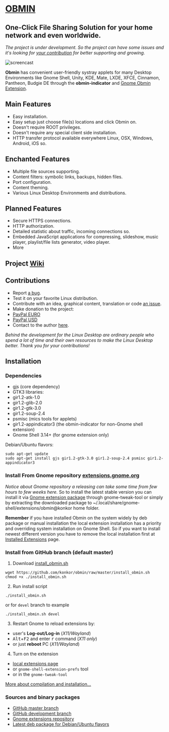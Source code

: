 # [OBMIN](https://extensions.gnome.org/extension/1254/obmin/)
**One-Click** File Sharing Solution for your home network and even worldwide.
-----
_The project is under development. So the project can have some issues and it's looking for [your contribution](#contributions) for better supporting and growing._

![screencast](https://user-images.githubusercontent.com/1944781/27997375-a73383c2-64ff-11e7-8a86-b9fddca45f42.png)

**Obmin** has convenient user-friendly systray applets for many Desktop Environments like Gnome Shell, Unity, KDE, Mate, LXDE, XFCE, Cinnamon, Pantheon, Budgie DE through the **obmin-indicator** and [Gnome Obmin Extension](https://extensions.gnome.org/extension/1254/obmin/).

## Main Features
* Easy installation.
* Easy setup just choose file(s) locations and click Obmin on.
* Doesn't require ROOT privileges.
* Doesn't require any special client side installation.
* HTTP transfer protocol available everywhere Linux, OSX, Windows, Android, iOS so.

## Enchanted Features
* Multiple file sources supporting.
* Content filters: symbolic links, backups, hidden files.
* Port configuration.
* Content theming.
* Various Linux Desktop Environments and distributions.

## Planned Features
* Secure HTTPS connections.
* HTTP authorization.
* Detailed statistic about traffic, incoming connections so.
* Embedded JavaScript applications for compressing, slideshow, music player, playlist/file lists generator, video player.
* More

## Project [Wiki](https://github.com/konkor/obmin/wiki)

## Contributions
* Report [a bug](https://github.com/konkor/obmin/issues).
* Test it on your favorite Linux distribution.
* Contribute with an idea, graphical content, translation or code [an issue](https://github.com/konkor/obmin/issues).
* Make donation to the project:
 * [PayPal EURO](https://www.paypal.com/cgi-bin/webscr?cmd=_s-xclick&hosted_button_id=WVAS5RXRMYVC4)
 * [PayPal USD](https://www.paypal.com/cgi-bin/webscr?cmd=_s-xclick&hosted_button_id=HGAFMMMQ9MQJ2)
* Contact to the author [here](https://konkor.github.io/index.html#contact).

_Behind the development for the Linux Desktop are ordinary people who spend a lot of time and their own resources to make the Linux Desktop better. Thank you for your contributions!_


## Installation
### Dependencies
* gjs (core dependency)
* GTK3 libraries:
 * gir1.2-atk-1.0
 * gir1.2-glib-2.0
 * gir1.2-gtk-3.0
 * gir1.2-soup-2.4
* psmisc (mics tools for applets)
* gir1.2-appindicator3 (the obmin-indicator for non-Gnome shell extension)
* Gnome Shell 3.14+ (for gnome extension only)

Debian/Ubuntu flavors:
```
sudo apt-get update
sudo apt-get install gjs gir1.2-gtk-3.0 gir1.2-soup-2.4 psmisc gir1.2-appindicator3
```

### Install From Gnome repository [extensions.gnome.org](https://extensions.gnome.org/extension/1254/obmin/)

_Notice about Gnome repository a releasing can take some time from few hours to few weeks here._ So to install the latest stable version you can install it via [Gnome extension package](https://github.com/konkor/obmin/raw/master/releases/obmin%40konkor.zip) through gnome-tweak-tool or simply by extracting the downloaded package to ~/.local/share/gnome-shell/extensions/obmin@konkor home folder.

**Remember** if you have installed Obmin on the system widely by deb package or manual installation the local extension installation has a priority and overriding system installation on Gnome Shell. So if you want to install newest different version you have to remove the local installation first at [Installed Extensions](https://extensions.gnome.org/local/) page.

### Install from GitHub branch (default master)
1. Download [install_obmin.sh](https://github.com/konkor/obmin/raw/master/install_obmin.sh)
```
wget https://github.com/konkor/obmin/raw/master/install_obmin.sh
chmod +x ./install_obmin.sh
```
2. Run install script
```
./install_obmin.sh
```
or for `devel` branch to example
```
./install_obmin.sh devel
```
3. Restart Gnome to reload extensions by:
 * user's **Log-out/Log-in** (_X11/Wayland_)
 * <kbd>Alt</kbd>+<kbd>F2</kbd> and enter <kbd>r</kbd> command (_X11 only_)
 * or just **reboot** PC (_X11/Wayland_)
4. Turn on the extension
 * [local extensions page](https://extensions.gnome.org/local/)
 * or `gnome-shell-extension-prefs` tool
 * or in the `gnome-tweak-tool`

[More about compilation and installation...](https://github.com/konkor/obmin/blob/master/INSTALL.md)

### Sources and binary packages
* [GitHub master branch](https://github.com/konkor/obmin/archive/master.zip)
* [GitHub development branch](https://github.com/konkor/obmin/archive/devel.zip)
* [Gnome extensions repository](https://extensions.gnome.org/extension/1254/obmin/)
* [Latest deb package for Debian/Ubuntu flavors](https://github.com/konkor/obmin/raw/devel/releases/obmin_latest_all.deb)

